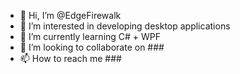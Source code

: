 - 👋 Hi, I’m @EdgeFirewalk
- 👀 I’m interested in developing desktop applications
- 🌱 I’m currently learning C# + WPF
- 💞️ I’m looking to collaborate on ###
- 📫 How to reach me ###

<!---
EdgeFirewalk/EdgeFirewalk is a ✨ special ✨ repository because its `README.md` (this file) appears on your GitHub profile.
You can click the Preview link to take a look at your changes.
--->
